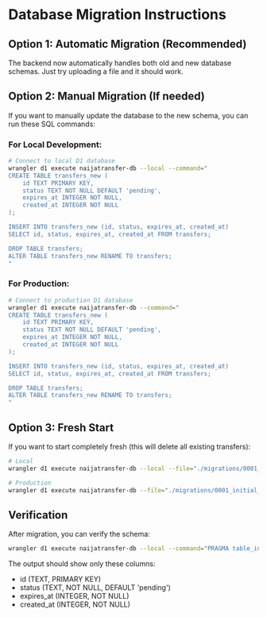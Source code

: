 # Database Migration Instructions

## Option 1: Automatic Migration (Recommended)
The backend now automatically handles both old and new database schemas. Just try uploading a file and it should work.

## Option 2: Manual Migration (If needed)

If you want to manually update the database to the new schema, you can run these SQL commands:

### For Local Development:
```bash
# Connect to local D1 database
wrangler d1 execute naijatransfer-db --local --command="
CREATE TABLE transfers_new (
    id TEXT PRIMARY KEY,
    status TEXT NOT NULL DEFAULT 'pending',
    expires_at INTEGER NOT NULL,
    created_at INTEGER NOT NULL
);

INSERT INTO transfers_new (id, status, expires_at, created_at)
SELECT id, status, expires_at, created_at FROM transfers;

DROP TABLE transfers;
ALTER TABLE transfers_new RENAME TO transfers;
"
```

### For Production:
```bash
# Connect to production D1 database
wrangler d1 execute naijatransfer-db --command="
CREATE TABLE transfers_new (
    id TEXT PRIMARY KEY,
    status TEXT NOT NULL DEFAULT 'pending',
    expires_at INTEGER NOT NULL,
    created_at INTEGER NOT NULL
);

INSERT INTO transfers_new (id, status, expires_at, created_at)
SELECT id, status, expires_at, created_at FROM transfers;

DROP TABLE transfers;
ALTER TABLE transfers_new RENAME TO transfers;
"
```

## Option 3: Fresh Start
If you want to start completely fresh (this will delete all existing transfers):

```bash
# Local
wrangler d1 execute naijatransfer-db --local --file="./migrations/0001_initial_schema.sql"

# Production
wrangler d1 execute naijatransfer-db --file="./migrations/0001_initial_schema.sql"
```

## Verification
After migration, you can verify the schema:

```bash
wrangler d1 execute naijatransfer-db --local --command="PRAGMA table_info(transfers);"
```

The output should show only these columns:
- id (TEXT, PRIMARY KEY)
- status (TEXT, NOT NULL, DEFAULT 'pending')
- expires_at (INTEGER, NOT NULL)
- created_at (INTEGER, NOT NULL)